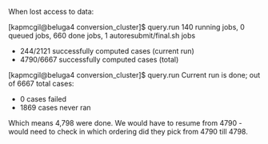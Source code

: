 When lost access to data:

[kapmcgil@beluga4 conversion_cluster]$ query.run
140 running jobs, 0 queued jobs, 660 done jobs, 1 autoresubmit/final.sh jobs
 * 244/2121 successfully computed cases (current run)
 * 4790/6667 successfully computed cases (total)


 [kapmcgil@beluga4 conversion_cluster]$ query.run
Current run is done; out of 6667 total cases:
 * 0 cases failed
 * 1869 cases never ran


Which means 4,798 were done.
We would have to resume from 4790 - would need to check in which ordering did they pick from 4790 till 4798.